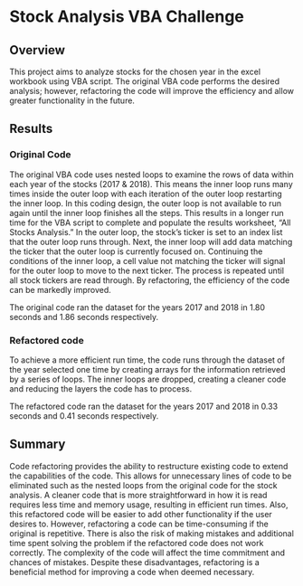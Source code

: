 # Stock Analysis VBA Challenge

## Overview
This project aims to analyze stocks for the chosen year in the excel workbook using VBA script. The original VBA code performs the desired analysis; however, refactoring the code will improve the efficiency and allow greater functionality in the future. 

## Results
### Original Code 
The original VBA code uses nested loops to examine the rows of data within each year of the stocks (2017 & 2018). This means the inner loop runs many times inside the outer loop with each iteration of the outer loop restarting the inner loop. In this coding design, the outer loop is not available to run again until the inner loop finishes all the steps. This results in a longer run time for the VBA script to complete and populate the results worksheet, “All Stocks Analysis.”  In the outer loop, the stock’s ticker is set to an index list that the outer loop runs through. Next, the inner loop will add data matching the ticker that the outer loop is currently focused on. Continuing the conditions of the inner loop, a cell value not matching the ticker will signal for the outer loop to move to the next ticker. The process is repeated until all stock tickers are read through. By refactoring, the efficiency of the code can be markedly improved. 
 
The original code ran the dataset for the years 2017 and 2018 in 1.80 seconds and 1.86 seconds respectively. 
  
### Refactored code 
To achieve a more efficient run time, the code runs through the dataset of the year selected one time by creating arrays for the information retrieved by a series of loops. The inner loops are dropped, creating a cleaner code and reducing the layers the code has to process. 
  

The refactored code ran the dataset for the years 2017 and 2018 in 0.33 seconds and 0.41 seconds respectively.
  
## Summary
Code refactoring provides the ability to restructure existing code to extend the capabilities of the code. This allows for unnecessary lines of code to be eliminated such as the nested loops from the original code for the stock analysis. A cleaner code that is more straightforward in how it is read requires less time and memory usage, resulting in efficient run times. Also, this refactored code will be easier to add other functionality if the user desires to. However, refactoring a code can be time-consuming if the original is repetitive. There is also the risk of making mistakes and additional time spent solving the problem if the refactored code does not work correctly. The complexity of the code will affect the time commitment and chances of mistakes. Despite these disadvantages, refactoring is a beneficial method for improving a code when deemed necessary. 
